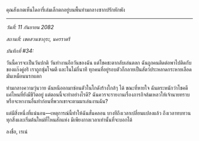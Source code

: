 คุณสังเกตเห็นไดอารี่เล่มเล็กตกอยู่บนพื้นท่ามกลางซากปรักหักพัง

---

_วันที่: 11 กันยายน 2082_

_สถานที่: เขตสวนซากุระ, นครราตรี_

_บันทึกที่ #34:_

วันนี้ควรจะเป็นวันปกติ วันทำงานอีกวันของฉัน แต่โชคชะตากลับเล่นตลก ฉันถูกคนติดต่อพาไปติดกับของแก๊งคู่อริ เราถูกซุ่มโจมตี และในไม่กี่นาที ทุกคนที่อยู่รอบตัวก็กลายเป็นสัตว์ประหลาดกระหายเลือด มันเหมือนนรกแตก

ท่ามกลางความวุ่นวาย ฉันหนีออกมาซ่อนตัวในโกดังร้างใกล้ๆ ได้ ขณะที่หายใจ ฉันตระหนักว่าโชคดีแค่ไหนที่ยังมีชีวิตอยู่ แต่ตอนนี้จะทำอย่างไรดี? ฉันควรจะรายงานเรื่องภารกิจล้มเหลวให้เจ้านายทราบ หรือจะหางานอื่นทำก่อนที่พวกเขาจะตามมาเล่นงานฉัน?

แต่มีสิ่งหนึ่งที่แน่นอน—เหตุการณ์นี้ทำให้ฉันสั่นคลอน บางทีถึงเวลาเปลี่ยนแปลงแล้ว ถึงเวลาทบทวนทุกสิ่งและเริ่มต้นใหม่ที่ไหนสักแห่ง มีเพียงกาลเวลาเท่านั้นที่จะบอกได้

ลงชื่อ,
เรเน่
